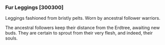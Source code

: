 ### Fur Leggings [300300]

Leggings fashioned from bristly pelts. Worn by ancestral follower warriors.

The ancestral followers keep their distance from the Erdtree, awaiting new buds. They are certain to sprout from their very flesh, and indeed, their souls.